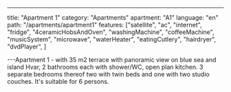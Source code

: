 ---

title: "Apartment 1"
category: "Apartments"
apartment: "A1"
language: "en"
path: "/apartments/apartment1"
features: ["satellite",
"ac",
"internet",
"fridge",
"4ceramicHobsAndOven",
"washingMachine",
"coffeeMachine",
"musicSystem",
"microwave",
"waterHeater",
"eatingCutlery",
"hairdryer",
"dvdPlayer",
]

---Apartment 1 - with 35 m2 terrace with panoramic view on blue sea and island Hvar, 2 bathrooms each with shower/WC, open plan kitchen. 3 separate bedrooms thereof two with twin beds and one with two studio couches. It's suitable for 6 persons.
